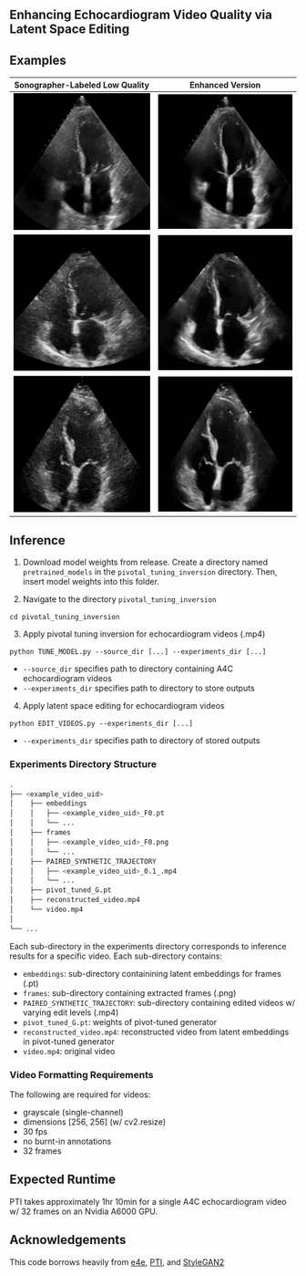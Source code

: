 Enhancing Echocardiogram Video Quality via Latent Space Editing 
--------------------------------------------------------------
## Examples 

|Sonographer-Labeled Low Quality | Enhanced Version           |
|------------------------------  |----------------            |
| ![](examples/ORIGINAL_4.gif) | ![](examples/ENHANCED_4.gif) |
| ![](examples/ORIGINAL_1.gif) | ![](examples/ENHANCED_1.gif) |
| ![](examples/ORIGINAL_2.gif) | ![](examples/ENHANCED_2.gif) |

## Inference
1. Download model weights from release. Create a directory named
   `pretrained_models` in the `pivotal_tuning_inversion` directory. Then, insert
   model weights into this folder.
   
2. Navigate to the directory `pivotal_tuning_inversion`
```
cd pivotal_tuning_inversion
```
3. Apply pivotal tuning inversion for echocardiogram videos (.mp4)
```
python TUNE_MODEL.py --source_dir [...] --experiments_dir [...]
```

- `--source_dir` specifies path to directory containing A4C echocardiogram videos
- `--experiments_dir` specifies path to directory to store outputs
4. Apply latent space editing for echocardiogram videos
```
python EDIT_VIDEOS.py --experiments_dir [...]
```
- `--experiments_dir` specifies path to directory of stored outputs

### Experiments Directory Structure

```bash
.
├── <example_video_uid>
│    ├── embeddings
│    │   ├── <example_video_uid>_F0.pt
│    │   └── ...
│    ├── frames
│    │   ├── <example_video_uid>_F0.png
│    │   └── ...
│    ├── PAIRED_SYNTHETIC_TRAJECTORY
│    │   ├── <example_video_uid>_0.1_.mp4
│    │   └── ...
│    ├── pivot_tuned_G.pt
│    ├── reconstructed_video.mp4
│    └── video.mp4
│
└── ...
```
Each sub-directory in the experiments directory corresponds to inference results for a specific video. Each sub-directory contains:
- `embeddings`: sub-directory containining latent embeddings for frames (.pt) 
- `frames`: sub-directory containing extracted frames (.png) 
- `PAIRED_SYNTHETIC_TRAJECTORY`: sub-directory containing edited videos w/ varying edit levels (.mp4)
- `pivot_tuned_G.pt`: weights of pivot-tuned generator  
- `reconstructed_video.mp4`: reconstructed video from latent embeddings in pivot-tuned generator 
- `video.mp4`: original video 

### Video Formatting Requirements
The following are required for videos: 
- grayscale (single-channel) 
- dimensions [256, 256]  (w/ cv2.resize)
- 30 fps 
- no burnt-in annotations 
- 32 frames

## Expected Runtime
PTI takes approximately 1hr 10min for a single A4C echocardiogram video w/ 32 frames on an Nvidia A6000 GPU.

## Acknowledgements
This code borrows heavily from [e4e](https://github.com/omertov/encoder4editing), [PTI](https://github.com/danielroich/PTI), and [StyleGAN2](https://github.com/NVlabs/stylegan2-ada-pytorch)
